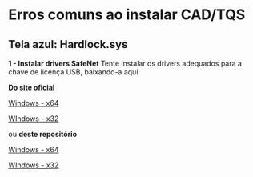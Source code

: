 # Erros comuns ao instalar CAD/TQS

## Tela azul: Hardlock.sys

**1 - Instalar drivers SafeNet**
Tente instalar os drivers adequados para a chave de licença USB, baixando-a aqui:

**Do site oficial**

[Windows - x64](https://www.ssl.com/wp-content/uploads/2018/03/SafeNetAuthenticationClient-x64-10.3.zip)

[WIndows - x32](https://www.ssl.com/wp-content/uploads/2018/03/SafeNetAuthenticationClient-x32-10.3.zip)

ou **deste repositório**

[Windows - x64](https://github.com/authentyAE/tutoriais/raw/main/tqs_installer/SafeNetAuthenticationClient-x32-10.3.zip)

[WIndows - x32](https://github.com/authentyAE/tutoriais/raw/main/tqs_installer/SafeNetAuthenticationClient-x64-10.3.zip)

